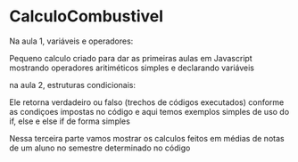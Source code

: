 # CalculoCombustivel

Na aula 1, variáveis e operadores:

Pequeno calculo criado para dar as primeiras aulas em Javascript mostrando operadores aritiméticos simples e declarando variáveis 

na aula 2, estruturas condicionais:

Ele retorna verdadeiro ou falso (trechos de códigos executados) conforme as condiçoes impostas no código e aqui temos exemplos simples de uso do if, else e else if de forma simples

Nessa terceira parte vamos mostrar os calculos feitos em médias de notas de um aluno no semestre determinado no código
